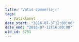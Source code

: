 ```yaml
---
title: 'Vatis sommerlejr'
tags:
  - Vatiklanet
date_start: "2016-07-3T12:00:00"
date_end: "2016-07-12T16:00:00"
old_id: 5751
---
```

